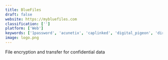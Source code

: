 ```yaml
---
title: BlueFiles
draft: false 
website: https://mybluefiles.com
classification: ['']
platform: ['Web']
keywords: ['1password', 'acunetix', 'caplinked', 'digital_pigeon', 'directorpoint', 'dokmee', 'eset_endpoint_security', 'eventsentry', 'goanywhere_mft', 'huddle', 'keeper_for_business', 'omninet', 'onehub', 'rapidspike', 'samepage', 'webtitan', 'webroot', 'workshare', 'efilecabinet', 'safedrop', 'strongdm']
image: logo.png
---
```

File encryption and transfer for confidential data